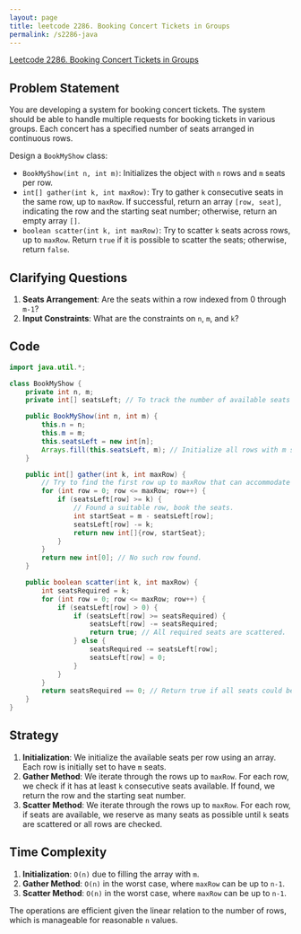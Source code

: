 ```yaml
---
layout: page
title: leetcode 2286. Booking Concert Tickets in Groups
permalink: /s2286-java
---
```

[Leetcode 2286. Booking Concert Tickets in Groups](https://algoadvance.github.io/algoadvance/l2286)
## Problem Statement

You are developing a system for booking concert tickets. The system should be able to handle multiple requests for booking tickets in various groups. Each concert has a specified number of seats arranged in continuous rows.

Design a `BookMyShow` class:
- `BookMyShow(int n, int m)`: Initializes the object with `n` rows and `m` seats per row.
- `int[] gather(int k, int maxRow)`: Try to gather `k` consecutive seats in the same row, up to `maxRow`. If successful, return an array `[row, seat]`, indicating the row and the starting seat number; otherwise, return an empty array `[]`.
- `boolean scatter(int k, int maxRow)`: Try to scatter `k` seats across rows, up to `maxRow`. Return `true` if it is possible to scatter the seats; otherwise, return `false`.

## Clarifying Questions
1. **Seats Arrangement**: Are the seats within a row indexed from 0 through `m-1`?
2. **Input Constraints**: What are the constraints on `n`, `m`, and `k`? 

## Code
```java
import java.util.*;

class BookMyShow {
    private int n, m;
    private int[] seatsLeft; // To track the number of available seats in each row.

    public BookMyShow(int n, int m) {
        this.n = n;
        this.m = m;
        this.seatsLeft = new int[n];
        Arrays.fill(this.seatsLeft, m); // Initialize all rows with m seats available.
    }

    public int[] gather(int k, int maxRow) {
        // Try to find the first row up to maxRow that can accommodate k consecutive seats.
        for (int row = 0; row <= maxRow; row++) {
            if (seatsLeft[row] >= k) {
                // Found a suitable row, book the seats.
                int startSeat = m - seatsLeft[row];
                seatsLeft[row] -= k;
                return new int[]{row, startSeat};
            }
        }
        return new int[0]; // No such row found.
    }

    public boolean scatter(int k, int maxRow) {
        int seatsRequired = k;
        for (int row = 0; row <= maxRow; row++) {
            if (seatsLeft[row] > 0) {
                if (seatsLeft[row] >= seatsRequired) {
                    seatsLeft[row] -= seatsRequired;
                    return true; // All required seats are scattered.
                } else {
                    seatsRequired -= seatsLeft[row];
                    seatsLeft[row] = 0;
                }
            }
        }
        return seatsRequired == 0; // Return true if all seats could be scattered.
    }
}
```

## Strategy
1. **Initialization**: We initialize the available seats per row using an array. Each row is initially set to have `m` seats.
2. **Gather Method**: We iterate through the rows up to `maxRow`. For each row, we check if it has at least `k` consecutive seats available. If found, we return the row and the starting seat number.
3. **Scatter Method**: We iterate through the rows up to `maxRow`. For each row, if seats are available, we reserve as many seats as possible until `k` seats are scattered or all rows are checked.

## Time Complexity
1. **Initialization**: `O(n)` due to filling the array with `m`.
2. **Gather Method**: `O(n)` in the worst case, where `maxRow` can be up to `n-1`.
3. **Scatter Method**: `O(n)` in the worst case, where `maxRow` can be up to `n-1`.

The operations are efficient given the linear relation to the number of rows, which is manageable for reasonable `n` values.